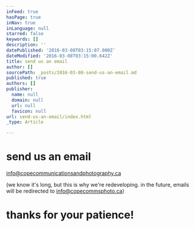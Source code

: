 ```yaml
---
inFeed: true
hasPage: true
inNav: true
inLanguage: null
starred: false
keywords: []
description: ''
datePublished: '2016-03-08T03:15:07.000Z'
dateModified: '2016-03-08T03:15:00.642Z'
title: send us an email
author: []
sourcePath: _posts/2016-03-08-send-us-an-email.md
published: true
authors: []
publisher:
  name: null
  domain: null
  url: null
  favicon: null
url: send-us-an-email/index.html
_type: Article

---
```

# send us an email

info@copecommunicationsandphotography.ca

(we know it's long, but this is why we're redeveloping. in the future, emails will be redirected to info@copecommsphoto.ca)

# thanks for your patience!